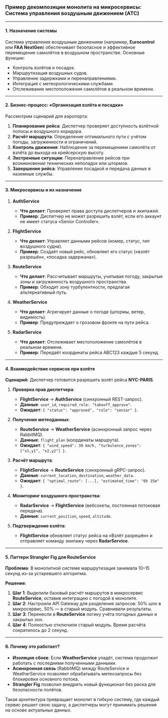 ### Пример декомпозиции монолита на микросервисы: Система управления воздушным движением (АТС)

---

#### 1. **Назначение системы**
Система управления воздушным движением (например, **Eurocontrol** или **FAA NextGen**) обеспечивает безопасное и эффективное перемещение самолётов в воздушном пространстве. Основные функции:
- Контроль взлётов и посадок.
- Маршрутизация воздушных судов.
- Управление задержками и перенаправлениями.
- Интеграция с метеорологическими службами.
- Отслеживание местоположения самолётов в реальном времени.

---

#### 2. **Бизнес-процесс: «Организация взлёта и посадки»**
Рассмотрим сценарий для аэропорта:
1. **Планирование рейса**: Диспетчер проверяет доступность взлётной полосы и воздушного коридора.
2. **Расчёт маршрута**: Определение оптимального пути с учётом погоды, загруженности и ограничений.
3. **Контроль движения**: Наблюдение за перемещением самолёта от взлёта до выхода на крейсерскую высоту.
4. **Экстренные ситуации**: Перенаправление рейсов при возникновении технических неполадок или штормов.
5. **Завершение рейса**: Управление посадкой и передача данных в наземные службы.

---

#### 3. **Микросервисы и их назначение**

1. **AuthService**
   - **Что делает**: Проверяет права доступа диспетчеров и экипажей.
   - **Пример**: Диспетчер не может разрешить взлёт, если его аккаунт не имеет статуса «Senior Controller».

2. **FlightService**
   - **Что делает**: Управляет данными рейсов (номер, статус, тип воздушного судна).
   - **Пример**: Создаёт новый рейс, обновляет его статус («взлёт разрешён», «посадка задержана»).

3. **RouteService**
   - **Что делает**: Рассчитывает маршруты, учитывая погоду, закрытые зоны и загруженность воздушного пространства.
   - **Пример**: Обходит зону турбулентности, предлагая альтернативный путь.

4. **WeatherService**
   - **Что делает**: Агрегирует данные о погоде (штормы, ветер, видимость).
   - **Пример**: Предупреждает о грозовом фронте на пути рейса.

5. **RadarService**
   - **Что делает**: Отслеживает местоположение самолётов в реальном времени.
   - **Пример**: Передаёт координаты рейса ABC123 каждые 5 секунд.

---

#### 4. **Взаимодействие сервисов при взлёте**

**Сценарий**: Диспетчер готовится разрешить взлёт рейса **NYC-PARIS**.

1. **Проверка прав диспетчера**:
   - **FlightService** → **AuthService** (синхронный REST-запрос).
   - **Данные**: `user_id`, `required_role: "takeoff_approve"`.
   - **Ожидает**: `{ "status": "approved", "role": "senior" }`.

2. **Получение метеоданных**:
   - **RouteService** → **WeatherService** (асинхронный запрос через RabbitMQ).
   - **Данные**: `flight_plan` (координаты маршрута).
   - **Ожидает**: `{ "wind_speed": 30 km/h, "turbulence_zones": ["x1,y1", "x2,y2"] }`.

3. **Расчёт маршрута**:
   - **FlightService** → **RouteService** (синхронный gRPC-запрос).
   - **Данные**: `current_location`, `destination`, `weather_data`.
   - **Ожидает**: `{ "optimal_route": [...], "estimated_time": "6h 15m" }`.

4. **Мониторинг воздушного пространства**:
   - **RadarService** → **FlightService** (вебсокеты, постоянная потоковая передача).
   - **Данные**: `current_position`, `speed`, `altitude`.

5. **Подтверждение взлёта**:
   - **FlightService** обновляет статус рейса на «Взлёт разрешён» и отправляет команду экипажу через **RadarService**.

---

#### 5. **Паттерн Strangler Fig для RouteService**

**Проблема**: В монолитной системе маршрутизация занимала 10–15 секунд из-за устаревшего алгоритма.

**Решение**:
1. **Шаг 1**: Выделили базовый расчёт маршрутов в микросервис **RouteService**, оставив интеграцию с погодой в монолите.
2. **Шаг 2**: Настроили API Gateway для разделения запросов: 50% шло в микросервис, 50% — в старый модуль. Сравнивали результаты.
3. **Шаг 3**: Перенесли в **RouteService** логику учёта погодных данных и закрытых зон.
4. **Шаг 4**: Полностью отключили старый модуль. Время расчёта сократилось до 2 секунд.

---

#### 6. **Почему это работает?**
- **Изоляция сбоев**: Если **WeatherService** упадёт, система продолжит работать с последними полученными данными.
- **Асинхронная связь** (RabbitMQ) между RouteService и WeatherService позволяет обрабатывать метеозапросы без блокировки основного потока.
- **Strangler Fig** позволил внедрить новый функционал без риска для безопасности полётов.

Такая архитектура превращает монолит в гибкую систему, где каждый сервис решает свою задачу, а диспетчеры могут принимать решения на основе актуальных данных.